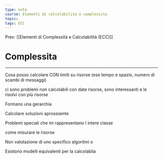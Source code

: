 ```yaml
---
type: nota
course: Elementi di calcolabilita e complessita
topic: 
tags: ECC
---
```


Prev: [[Elementi di Complessità e Calcolabilità (ECC)]]

# Complessita
---


Cosa posso calcolare CON limiti su risorse (ese tempo e spazio, numero di scambi di messaggi)

ci sono problemi non calcolabili con date risorse, sono interessanti e le risolvi con più risorse

Formano una gerarchia

Calcolare soluzioni aprossiamte

Problemi speciali che mi rappresentano l intere classe

come misurare le risorse

Non valutazione di uno specifico algoritmi o

Esistono modelli equivalenti per la calcolabila
